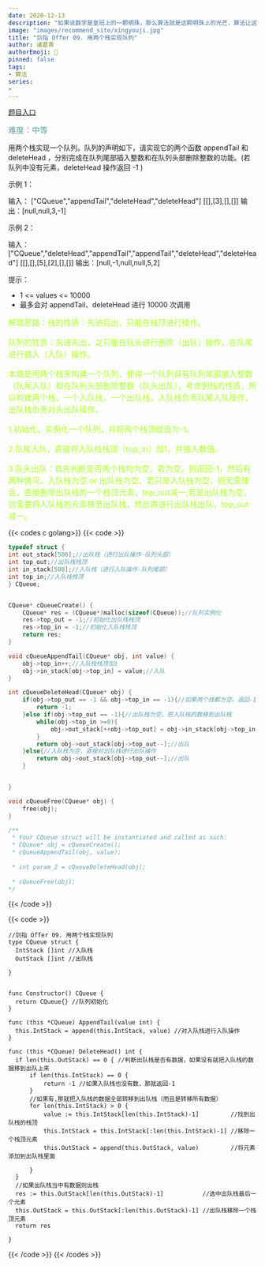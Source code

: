 ```yaml
---
date: 2020-12-13
description: "如果说数学是皇冠上的一颗明珠，那么算法就是这颗明珠上的光芒，算法让这颗明珠更加熠熠生辉，为科技进步和社会发展照亮了前进的路"
image: "images/recommend_site/xingyouji.jpg"
title: "剑指 Offer 09. 用两个栈实现队列"
author: 诸葛青
authorEmoji: 🎅
pinned: false
tags:
- 算法
series:
-  
---
```


[题目入口](https://leetcode-cn.com/problems/yong-liang-ge-zhan-shi-xian-dui-lie-lcof/)

<font color=CadetBlue size=3 >难度：中等</font>

用两个栈实现一个队列。队列的声明如下，请实现它的两个函数 appendTail 和 deleteHead ，分别完成在队列尾部插入整数和在队列头部删除整数的功能。(若队列中没有元素，deleteHead 操作返回 -1 )

示例 1：

输入：
["CQueue","appendTail","deleteHead","deleteHead"]
[[],[3],[],[]]
输出：[null,null,3,-1]

示例 2：

输入：
["CQueue","deleteHead","appendTail","appendTail","deleteHead","deleteHead"]
[[],[],[5],[2],[],[]]
输出：[null,-1,null,null,5,2]

提示：

* 1 <= values <= 10000
* 最多会对 appendTail、deleteHead 进行 10000 次调用

<font color=GreenYellow size=3 >解题思路：栈的性质：先进后出，只能在栈顶进行操作。

队列的性质：先进先出，之只能在队头进行删除（出队）操作，在队尾进行插入（入队）操作。

本题是用两个栈来构建一个队列，使得一个队列具有队列尾部插入整数（队尾入队）和在队列头部删除整数（队头出队），考虑到栈的性质，所以构建两个栈，一个入队栈，一个出队栈，入队栈负责队尾入队操作，出队栈负责对头出队操作。

1.初始化，实例化一个队列，并将两个栈顶赋值为-1。

2.队尾入队，直接将入队栈栈顶（top_in）加1，并插入数值。

3.队头出队：首先判断是否两个栈均为空，若为空，则返回-1，然后有两种情况，入队栈为空 or 出队栈为空，若只是入队栈为空，则无需理会，直接删除出队栈的一个栈顶元素，top_out减一;若是出队栈为空，则需要将入队栈的元素移至出队栈，然后再进行出队栈出队，top_out减一。</font>

{{< codes c golang>}}
  {{< code >}}

```c
typedef struct {
int out_stack[500];//出队栈（进行出队操作-队列头部）
int top_out;//出队栈栈顶
int in_stack[500];//入队栈（进行入队操作-队列尾部）
int top_in;//入队栈栈顶
} CQueue;


CQueue* cQueueCreate() {
    CQueue* res = (CQueue*)malloc(sizeof(CQueue));//队列实例化
    res->top_out = -1;//初始化出队栈栈顶
    res->top_in = -1;//初始化入队栈栈顶
    return res; 
}

void cQueueAppendTail(CQueue* obj, int value) {
    obj->top_in++;//入队栈栈顶加1
    obj->in_stack[obj->top_in] = value;//入队
}

int cQueueDeleteHead(CQueue* obj) {
    if(obj->top_out == -1 && obj->top_in == -1){//如果两个栈都为空，返回-1
        return -1;
    }else if(obj->top_out == -1){//出队栈为空，把入队栈的数移到出队栈
        while(obj->top_in >=0){
            obj->out_stack[++obj->top_out] = obj->in_stack[obj->top_in--];
        }
        return obj->out_stack[obj->top_out--];//出队
    }else{//入队栈为空，直接对出队栈进行出队操作
        return obj->out_stack[obj->top_out--];//出队
    }


}

void cQueueFree(CQueue* obj) {
    free(obj);
}

/**
 * Your CQueue struct will be instantiated and called as such:
 * CQueue* obj = cQueueCreate();
 * cQueueAppendTail(obj, value);
 
 * int param_2 = cQueueDeleteHead(obj);
 
 * cQueueFree(obj);
*/
```

  {{< /code >}}

  {{< code >}}

  ```golang
//剑指 Offer 09. 用两个栈实现队列
type CQueue struct {
	IntStack []int //入队栈
	OutStack []int //出队栈

}


func Constructor() CQueue {
	return CQueue{} //队列初始化
}

func (this *CQueue) AppendTail(value int) {
	this.IntStack = append(this.IntStack, value) //对入队栈进行入队操作
}

func (this *CQueue) DeleteHead() int {
	if len(this.OutStack) == 0 { //判断出队栈是否有数据，如果没有就把入队栈的数据移到出队上来
		if len(this.IntStack) == 0 {
			return -1 //如果入队栈也没有数，那就返回-1
		}
		//如果有,那就把入队栈的数据全部转移到出队栈（而且是转移所有数据）
		for len(this.IntStack) > 0 {
			value := this.IntStack[len(this.IntStack)-1]         //找到出队栈的栈顶
			this.IntStack = this.IntStack[:len(this.IntStack)-1] //移除一个栈顶元素
			this.OutStack = append(this.OutStack, value)         //将元素添加到出队栈里面

		}
	}
	//如果出队栈当中有数据则出栈
	res := this.OutStack[len(this.OutStack)-1]           //选中出队栈最后一个元素
	this.OutStack = this.OutStack[:len(this.OutStack)-1] //出队栈移除一个栈顶元素
	return res

}
  ```
  {{< /code >}}
{{< /codes >}}